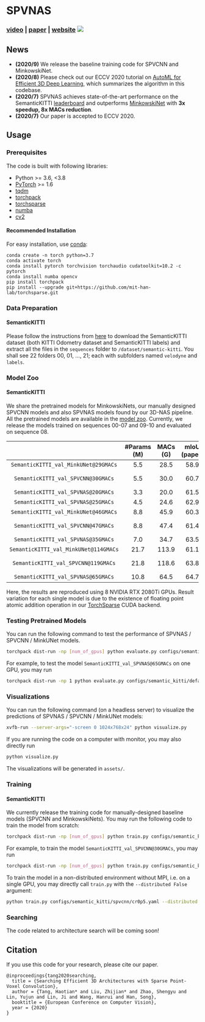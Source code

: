 # SPVNAS

### [video](https://youtu.be/zzJR07LMXxs) | [paper](https://arxiv.org/abs/2007.16100) | [website](http://spvnas.mit.edu/) [![](https://colab.research.google.com/assets/colab-badge.svg)](https://colab.research.google.com/github/mit-han-lab/spvnas/blob/master/tutorial.ipynb)

## News

* **(2020/9)** We release the baseline training code for SPVCNN and MinkowskiNet.
* **(2020/8)** Please check out our ECCV 2020 tutorial on [AutoML for Efficient 3D Deep Learning](https://www.youtube.com/watch?v=zzJR07LMXxs), which summarizes the algorithm in this codebase.
* **(2020/7)** SPVNAS achieves state-of-the-art performance on the SemanticKITTI [leaderboard](http://semantic-kitti.org/tasks.html#semseg) and outperforms [MinkowskiNet](https://arxiv.org/abs/1904.08755) with **3x speedup, 8x MACs reduction**.
* **(2020/7)** Our paper is accepted to ECCV 2020.

## Usage

### Prerequisites

The code is built with following libraries:

- Python >= 3.6, \<3.8
- [PyTorch](https://github.com/pytorch/pytorch) >= 1.6
- [tqdm](https://github.com/tqdm/tqdm)
- [torchpack](https://github.com/mit-han-lab/torchpack)
- [torchsparse](https://github.com/mit-han-lab/torchsparse)
- [numba](http://numba.pydata.org/)
- [cv2](https://github.com/opencv/opencv)

#### Recommended Installation

For easy installation, use [conda](https://docs.conda.io/projects/conda/en/latest/):

```
conda create -n torch python=3.7
conda activate torch
conda install pytorch torchvision torchaudio cudatoolkit=10.2 -c pytorch
conda install numba opencv
pip install torchpack
pip install --upgrade git+https://github.com/mit-han-lab/torchsparse.git
```

### Data Preparation

#### SemanticKITTI

Please follow the instructions from [here](http://www.semantic-kitti.org) to download the SemanticKITTI dataset (both KITTI Odometry dataset and SemanticKITTI labels) and extract all the files in the `sequences` folder to `/dataset/semantic-kitti`. You shall see 22 folders 00, 01, …, 21; each with subfolders named `velodyne` and `labels`.

### Model Zoo

#### SemanticKITTI

We share the pretrained models for MinkowskiNets, our manually designed SPVCNN models and also SPVNAS models found by our 3D-NAS pipeline. All the pretrained models are available in the [model zoo](model_zoo.py). Currently, we release the models trained on sequences 00-07 and 09-10 and evaluated on sequence 08.

|                                       | #Params (M) | MACs (G) | mIoU (paper) | mIoU (reprod.) |
| :-----------------------------------: | :---------: | :------: | :----------: | :------------: |
| `SemanticKITTI_val_MinkUNet@29GMACs`  |     5.5     |   28.5   |     58.9     |      59.3      |
|  `SemanticKITTI_val_SPVCNN@30GMACs`   |     5.5     |   30.0   |     60.7     |   60.8 ± 0.5   |
|  `SemanticKITTI_val_SPVNAS@20GMACs`   |     3.3     |   20.0   |     61.5     |       -        |
|  `SemanticKITTI_val_SPVNAS@25GMACs`   |     4.5     |   24.6   |     62.9     |       -        |
| `SemanticKITTI_val_MinkUNet@46GMACs`  |     8.8     |   45.9   |     60.3     |      60.0      |
|  `SemanticKITTI_val_SPVCNN@47GMACs`   |     8.8     |   47.4   |     61.4     |   61.5 ± 0.2   |
|  `SemanticKITTI_val_SPVNAS@35GMACs`   |     7.0     |   34.7   |     63.5     |       -        |
| `SemanticKITTI_val_MinkUNet@114GMACs` |    21.7     |  113.9   |     61.1     |      61.9      |
|  `SemanticKITTI_val_SPVCNN@119GMACs`  |    21.8     |  118.6   |     63.8     |   63.7 ± 0.4   |
|  `SemanticKITTI_val_SPVNAS@65GMACs`   |    10.8     |   64.5   |     64.7     |       -        |

Here, the results are reproduced using 8 NVIDIA RTX 2080Ti GPUs. Result variation for each single model is due to the existence of floating point atomic addition operation in our [TorchSparse](https://github.com/mit-han-lab/torchsparse) CUDA backend.

### Testing Pretrained Models

You can run the following command to test the performance of SPVNAS / SPVCNN / MinkUNet models.

```bash
torchpack dist-run -np [num_of_gpus] python evaluate.py configs/semantic_kitti/default.yaml --name [num_of_net]
```

For example, to test the model `SemanticKITTI_val_SPVNAS@65GMACs` on one GPU, you may run

```bash
torchpack dist-run -np 1 python evaluate.py configs/semantic_kitti/default.yaml --name SemanticKITTI_val_SPVNAS@65GMACs
```

### Visualizations

You can run the following command (on a headless server) to visualize the predictions of SPVNAS / SPVCNN / MinkUNet models:

```bash
xvfb-run --server-args="-screen 0 1024x768x24" python visualize.py
```

If you are running the code on a computer with monitor, you may also directly run

```bash
python visualize.py
```

The visualizations will be generated in `assets/`.

### Training

#### SemanticKITTI

We currently release the training code for manually-designed baseline models (SPVCNN and MinkowskiNets). You may run the following code to train the model from scratch:

```bash
torchpack dist-run -np [num_of_gpus] python train.py configs/semantic_kitti/[model name]/[config name].yaml
```

For example, to train the model `SemanticKITTI_val_SPVCNN@30GMACs`, you may run

```bash
torchpack dist-run -np [num_of_gpus] python train.py configs/semantic_kitti/spvcnn/cr0p5.yaml
```

To train the model in a non-distributed environment without MPI, i.e. on a single GPU, you may directly call `train.py` with the `--distributed False` argument:

```bash
python train.py configs/semantic_kitti/spvcnn/cr0p5.yaml --distributed False
```

### Searching

The code related to architecture search will be coming soon!

## Citation

If you use this code for your research, please cite our paper.

```@inproceedings{
@inproceedings{tang2020searching,
  title = {Searching Efficient 3D Architectures with Sparse Point-Voxel Convolution},
  author = {Tang, Haotian* and Liu, Zhijian* and Zhao, Shengyu and Lin, Yujun and Lin, Ji and Wang, Hanrui and Han, Song},
  booktitle = {European Conference on Computer Vision},
  year = {2020}
}
```
